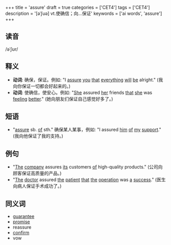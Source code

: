 +++
title = 'assure'
draft = true
categories = ['CET4']
tags = ['CET4']
description = '[əˈ∫uə] vt.使确信；向…保证'
keywords = ['ai words', 'assure']
+++

## 读音
/əˈʃʊr/

## 释义
- **动词**: 确保，保证。例如: "I [assure](/zh/post/assure/) [you](/zh/post/you/) [that](/zh/post/that/) [everything](/zh/post/everything/) [will](/zh/post/will/) [be](/zh/post/be/) alright." (我向你保证一切都会好起来的。)
- **动词**: 使确信，使安心。例如: "[She](/zh/post/she/) assured [her](/zh/post/her/) friends [that](/zh/post/that/) [she](/zh/post/she/) was [feeling](/zh/post/feeling/) [better](/zh/post/better/)." (她向朋友们保证自己感觉好多了。)

## 短语
- "[assure](/zh/post/assure/) sb. [of](/zh/post/of/) sth." 确保某人某事，例如: "I assured [him](/zh/post/him/) [of](/zh/post/of/) [my](/zh/post/my/) [support](/zh/post/support/)." (我向他保证了我的支持。)

## 例句
- "[The](/zh/post/the/) [company](/zh/post/company/) assures [its](/zh/post/its/) customers [of](/zh/post/of/) high-quality products." (公司向顾客保证高质量的产品。)
- "[The](/zh/post/the/) [doctor](/zh/post/doctor/) assured [the](/zh/post/the/) [patient](/zh/post/patient/) [that](/zh/post/that/) [the](/zh/post/the/) [operation](/zh/post/operation/) was [a](/zh/post/a/) [success](/zh/post/success/)." (医生向病人保证手术成功了。)

## 同义词
- [guarantee](/zh/post/guarantee/)
- [promise](/zh/post/promise/)
- reassure
- [confirm](/zh/post/confirm/)
- vow
